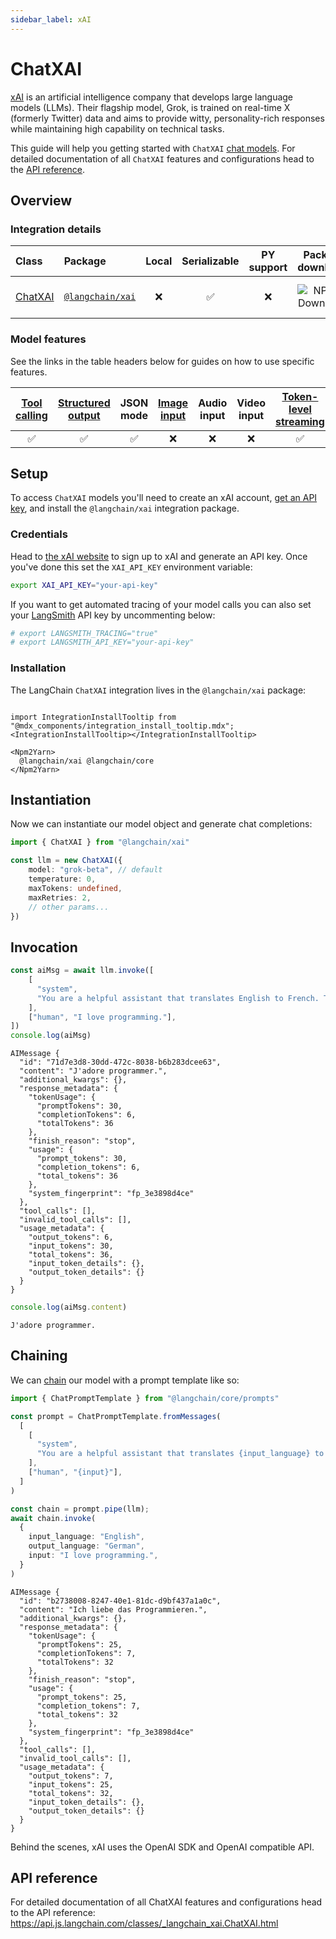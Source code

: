 ```yaml
---
sidebar_label: xAI
---
```


# ChatXAI

[xAI](https://x.ai/) is an artificial intelligence company that develops large language models (LLMs). Their flagship model, Grok, is trained on real-time X (formerly Twitter) data and aims to provide witty, personality-rich responses while maintaining high capability on technical tasks.

This guide will help you getting started with `ChatXAI` [chat models](/oss/concepts/chat_models). For detailed documentation of all `ChatXAI` features and configurations head to the [API reference](https://api.js.langchain.com/classes/_langchain_xai.ChatXAI.html).

## Overview
### Integration details

| Class | Package | Local | Serializable | PY support | Package downloads | Package latest |
| :--- | :--- | :---: | :---: |  :---: | :---: | :---: |
| [ChatXAI](https://api.js.langchain.com/classes/_langchain_xai.ChatXAI.html) | [`@langchain/xai`](https://www.npmjs.com/package/@langchain/xai) | ❌ | ✅ | ❌ | ![NPM - Downloads](https://img.shields.io/npm/dm/@langchain/xai?style=flat-square&label=%20&) | ![NPM - Version](https://img.shields.io/npm/v/@langchain/xai?style=flat-square&label=%20&) |

### Model features

See the links in the table headers below for guides on how to use specific features.

| [Tool calling](/oss/how-to/tool_calling) | [Structured output](/oss/how-to/structured_output/) | JSON mode | [Image input](/oss/how-to/multimodal_inputs/) | Audio input | Video input | [Token-level streaming](/oss/how-to/chat_streaming/) | [Token usage](/oss/how-to/chat_token_usage_tracking/) | [Logprobs](/oss/how-to/logprobs/) |
| :---: | :---: | :---: | :---: |  :---: | :---: | :---: | :---: | :---: |
| ✅ | ✅ | ✅ | ❌ | ❌ | ❌ | ✅ | ✅ | ✅ | 

## Setup

To access `ChatXAI` models you'll need to create an xAI account, [get an API key](https://console.x.ai/), and install the `@langchain/xai` integration package.

### Credentials

Head to [the xAI website](https://x.ai) to sign up to xAI and generate an API key. Once you've done this set the `XAI_API_KEY` environment variable:

```bash
export XAI_API_KEY="your-api-key"
```

If you want to get automated tracing of your model calls you can also set your [LangSmith](https://docs.smith.langchain.com/) API key by uncommenting below:

```bash
# export LANGSMITH_TRACING="true"
# export LANGSMITH_API_KEY="your-api-key"
```

### Installation

The LangChain `ChatXAI` integration lives in the `@langchain/xai` package:

```{=mdx}

import IntegrationInstallTooltip from "@mdx_components/integration_install_tooltip.mdx";
<IntegrationInstallTooltip></IntegrationInstallTooltip>

<Npm2Yarn>
  @langchain/xai @langchain/core
</Npm2Yarn>

```
## Instantiation

Now we can instantiate our model object and generate chat completions:


```typescript
import { ChatXAI } from "@langchain/xai" 

const llm = new ChatXAI({
    model: "grok-beta", // default
    temperature: 0,
    maxTokens: undefined,
    maxRetries: 2,
    // other params...
})
```
## Invocation


```typescript
const aiMsg = await llm.invoke([
    [
      "system",
      "You are a helpful assistant that translates English to French. Translate the user sentence.",
    ],
    ["human", "I love programming."],
])
console.log(aiMsg)
```
```output
AIMessage {
  "id": "71d7e3d8-30dd-472c-8038-b6b283dcee63",
  "content": "J'adore programmer.",
  "additional_kwargs": {},
  "response_metadata": {
    "tokenUsage": {
      "promptTokens": 30,
      "completionTokens": 6,
      "totalTokens": 36
    },
    "finish_reason": "stop",
    "usage": {
      "prompt_tokens": 30,
      "completion_tokens": 6,
      "total_tokens": 36
    },
    "system_fingerprint": "fp_3e3898d4ce"
  },
  "tool_calls": [],
  "invalid_tool_calls": [],
  "usage_metadata": {
    "output_tokens": 6,
    "input_tokens": 30,
    "total_tokens": 36,
    "input_token_details": {},
    "output_token_details": {}
  }
}
```

```typescript
console.log(aiMsg.content)
```
```output
J'adore programmer.
```
## Chaining

We can [chain](/oss/how-to/sequence/) our model with a prompt template like so:


```typescript
import { ChatPromptTemplate } from "@langchain/core/prompts"

const prompt = ChatPromptTemplate.fromMessages(
  [
    [
      "system",
      "You are a helpful assistant that translates {input_language} to {output_language}.",
    ],
    ["human", "{input}"],
  ]
)

const chain = prompt.pipe(llm);
await chain.invoke(
  {
    input_language: "English",
    output_language: "German",
    input: "I love programming.",
  }
)
```
```output
AIMessage {
  "id": "b2738008-8247-40e1-81dc-d9bf437a1a0c",
  "content": "Ich liebe das Programmieren.",
  "additional_kwargs": {},
  "response_metadata": {
    "tokenUsage": {
      "promptTokens": 25,
      "completionTokens": 7,
      "totalTokens": 32
    },
    "finish_reason": "stop",
    "usage": {
      "prompt_tokens": 25,
      "completion_tokens": 7,
      "total_tokens": 32
    },
    "system_fingerprint": "fp_3e3898d4ce"
  },
  "tool_calls": [],
  "invalid_tool_calls": [],
  "usage_metadata": {
    "output_tokens": 7,
    "input_tokens": 25,
    "total_tokens": 32,
    "input_token_details": {},
    "output_token_details": {}
  }
}
```
Behind the scenes, xAI uses the OpenAI SDK and OpenAI compatible API.

## API reference

For detailed documentation of all ChatXAI features and configurations head to the API reference: https://api.js.langchain.com/classes/_langchain_xai.ChatXAI.html
